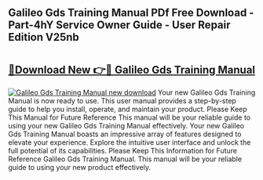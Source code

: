 ## Galileo Gds Training Manual PDf Free Download - Part-4hY Service Owner Guide - User Repair Edition V25nb

# <h2><a href="http://bc40569.oget.top/?id=Galileo+Gds+Training+Manual">🔗Download New 👉🔴 Galileo Gds Training Manual</a></h2>

[![Galileo Gds Training Manual new download](https://i.imgur.com/5g1atiW.png)](http://bc40569.oget.top/?id=Galileo+Gds+Training+Manual)
Your new Galileo Gds Training Manual is now ready to use. This user manual provides a step-by-step guide to help you install, operate, and maintain your product. Please Keep This Manual for Future Reference This manual will be your reliable guide to using your new Galileo Gds Training Manual effectively. Your new Galileo Gds Training Manual boasts an impressive array of features designed to elevate your experience. Explore the intuitive user interface and unlock the full potential of its capabilities. Please Keep This Information for Future Reference Galileo Gds Training Manual. This manual will be your reliable guide to using your new product effectively.

